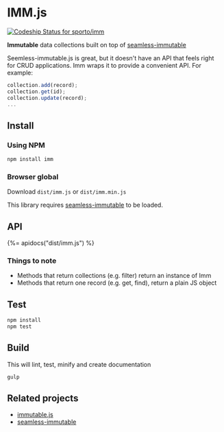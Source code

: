 IMM.js
========

[ ![Codeship Status for sporto/imm](https://www.codeship.io/projects/c6ea6970-2eac-0132-d151-0605b547a2e8/status)](https://www.codeship.io/projects/39398)

__Immutable__ data collections built on top of [seamless-immutable](https://github.com/rtfeldman/seamless-immutable)

Seemless-immutable.js is great, but it doesn't have an API that feels right for CRUD applications. 
Imm wraps it to provide a convenient API. For example:

```js
collection.add(record);
collection.get(id);
collection.update(record);
...
```

Install
-------

### Using NPM

```bash
npm install imm
```

### Browser global

Download `dist/imm.js` or `dist/imm.min.js`

This library requires [seamless-immutable](https://github.com/rtfeldman/seamless-immutable) to be loaded.

## API
{%= apidocs("dist/imm.js") %}

### Things to note

- Methods that return collections (e.g. filter) return an instance of Imm
- Methods that return one record (e.g. get, find), return a plain JS object

Test
----

```bash
npm install
npm test
```

Build
-----

This will lint, test, minify and create documentation

```bash
gulp
```

Related projects
----------------

- [immutable.js](https://github.com/facebook/immutable-js)
- [seamless-immutable](https://github.com/rtfeldman/seamless-immutable)